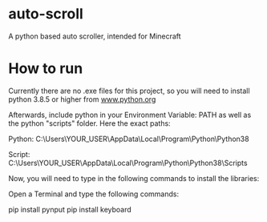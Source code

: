 # auto-scroll
A python based auto scroller, intended for Minecraft

# How to run
Currently there are no .exe files for this project, so you will need to install python 3.8.5 or higher from www.python.org

Afterwards, include python in your Environment Variable: PATH as well as the python "scripts" folder. Here the exact paths:

Python: C:\Users\YOUR_USER\AppData\Local\Program\Python\Python38

Script: C:\Users\YOUR_USER\AppData\Local\Program\Python\Python38\Scripts

Now, you will need to type in the following commands to install the libraries:

Open a Terminal and type the following commands:

pip install pynput
pip install keyboard
